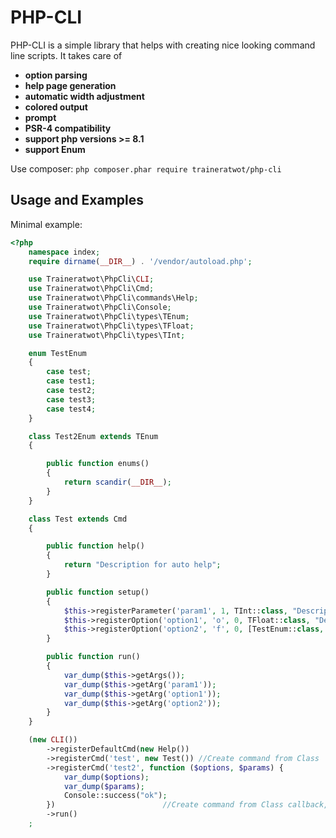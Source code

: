 # PHP-CLI

PHP-CLI is a simple library that helps with creating nice looking command line scripts.
It takes care of

- **option parsing**
- **help page generation**
- **automatic width adjustment**
- **colored output**
- **prompt**
- **PSR-4 compatibility**
- **support php versions >= 8.1**
- **support Enum**

Use composer:
```php composer.phar require traineratwot/php-cli```

## Usage and Examples

Minimal example:

```php
<?php
	namespace index;
	require dirname(__DIR__) . '/vendor/autoload.php';

	use Traineratwot\PhpCli\CLI;
	use Traineratwot\PhpCli\Cmd;
	use Traineratwot\PhpCli\commands\Help;
	use Traineratwot\PhpCli\Console;
	use Traineratwot\PhpCli\types\TEnum;
	use Traineratwot\PhpCli\types\TFloat;
	use Traineratwot\PhpCli\types\TInt;

	enum TestEnum
	{
		case test;
		case test1;
		case test2;
		case test3;
		case test4;
	}

	class Test2Enum extends TEnum
	{

		public function enums()
		{
			return scandir(__DIR__);
		}
	}

	class Test extends Cmd
	{

		public function help()
		{
			return "Description for auto help";
		}

		public function setup()
		{
			$this->registerParameter('param1', 1, TInt::class, "Description for param1");                            // value after action
			$this->registerOption('option1', 'o', 0, TFloat::class, "Description for option1");                      //--option1=value,--option1 value,-o=value,-o value
			$this->registerOption('option2', 'f', 0, [TestEnum::class, Test2Enum::class], "Description for option1");//--option1=value,--option1 value,-o=value,-o value
		}

		public function run()
		{
			var_dump($this->getArgs());
			var_dump($this->getArg('param1'));
			var_dump($this->getArg('option1'));
			var_dump($this->getArg('option2'));
		}
	}

	(new CLI())
		->registerDefaultCmd(new Help()) 
		->registerCmd('test', new Test()) //Create command from Class
		->registerCmd('test2', function ($options, $params) {
			var_dump($options);
			var_dump($params);
			Console::success("ok");
		})                        //Create command from Class callback, not support Auto Help
		->run()
	;
```